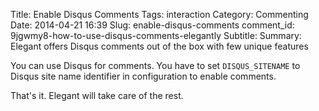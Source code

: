 Title: Enable Disqus Comments
Tags: interaction
Category: Commenting
Date: 2014-04-21 16:39
Slug: enable-disqus-comments
comment_id: 9jgwmy8-how-to-use-disqus-comments-elegantly
Subtitle:
Summary: Elegant offers Disqus comments out of the box with few unique features

You can use Disqus for comments. You have to set `DISQUS_SITENAME` to Disqus
site name identifier in configuration to enable comments.

That's it. Elegant will take care of the rest.
